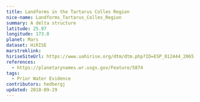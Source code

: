 ```yaml
---
title: Landforms in the Tartarus Colles Region
nice-name: Landforms_Tartarus_Colles_Region
summary: A delta structure
latitude: 25.97
longitude: 173.8
planet: Mars
dataset: HiRISE
marstreklink:
hiriseSiteUrl: https://www.uahirise.org/dtm/dtm.php?ID=ESP_012444_2065
references:
  - https://planetarynames.wr.usgs.gov/Feature/5874
tags:
  - Prior Water Evidence
contributors: hedbergj
updated: 2018-09-29
---
```

